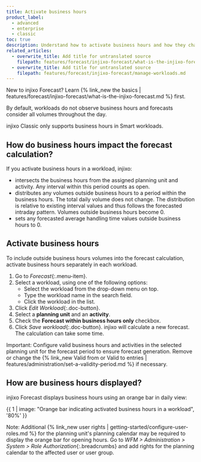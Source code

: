 ```yaml
---
title: Activate business hours
product_label:
  - advanced
  - enterprise
  - classic
toc: true
description: Understand how to activate business hours and how they change the forecast behavior.
related_articles:
  - overwrite_title: Add title for untranslated source
    filepath: features/forecast/injixo-forecast/what-is-the-injixo-forecast.md
  - overwrite_title: Add title for untranslated source
    filepath: features/forecast/injixo-forecast/manage-workloads.md
---
```


New to injixo Forecast? Learn {% link_new the basics | features/forecast/injixo-forecast/what-is-the-injixo-forecast.md %} first.

By default, workloads do not observe business hours and forecasts consider all volumes throughout the day.

injixo Classic only supports business hours in Smart workloads.

## How do business hours impact the forecast calculation?

If you activate business hours in a workload, injixo:

- intersects the business hours from the assigned planning unit and activity. Any interval within this period counts as open.
- distributes any volumes outside business hours to a period within the business hours. The total daily volume does not change. The distribution is relative to existing interval values and thus follows the forecasted intraday pattern. Volumes outside business hours become 0.
- sets any forecasted average handling time values outside business hours to 0.

## Activate business hours

To include outside business hours volumes into the forecast calculation, activate business hours separately in each workload.

1. Go to _Forecast_{:.menu-item}.
2. Select a workload, using one of the following options:
   - Select the workload from the drop-down menu on top.
   - Type the workload name in the search field.
   - Click the workload in the list.
3. Click _Edit Workload_{:.doc-button}.
4. Select a **planning unit** and an **activity**.
5. Check the **Forecast within business hours only** checkbox.
6. Click _Save workload_{:.doc-button}.
   injixo will calculate a new forecast. The calculation can take some time.

Important: Configure valid business hours and activities in the selected planning unit for the forecast period to ensure forecast generation. Remove or change the {% link_new Valid from or Valid to entries | features/administration/set-a-validity-period.md %} if necessary.

## How are business hours displayed?

injixo Forecast displays business hours using an orange bar in daily view:

{{ 1 | image: "Orange bar indicating activated business hours in a workload", '80%' }}

Note: Additional {% link_new user rights | getting-started/configure-user-roles.md %} for the planning unit's planning calendar may be required to display the orange bar for opening hours. Go to _WFM > Administration > System > Role Authorization_{:.breadcrumbs} and add rights for the planning calendar to the affected user or user group.
